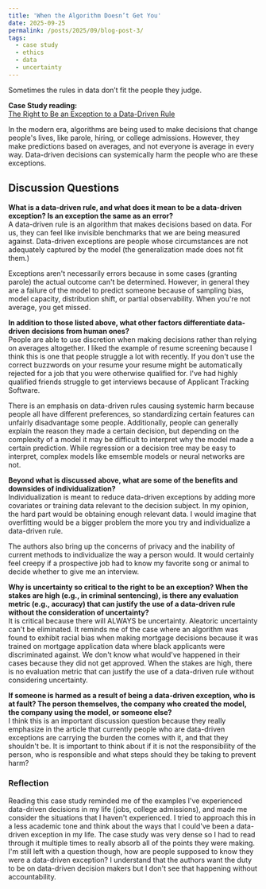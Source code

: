 ```yaml
---
title: 'When the Algorithm Doesn’t Get You'
date: 2025-09-25
permalink: /posts/2025/09/blog-post-3/
tags:
  - case study
  - ethics
  - data
  - uncertainty
---
```


Sometimes the rules in data don’t fit the people they judge.

**Case Study reading:**  
[The Right to Be an Exception to a Data-Driven Rule](https://mit-serc.pubpub.org/pub/right-to-be-exception/release/2)


In the modern era, algorithms are being used to make decisions that change people's lives, like parole, hiring, or college admissions. However, they make predictions based on averages, and not everyone is average in every way. Data-driven decisions can systemically harm the people who are these exceptions. 

Discussion Questions
---
**What is a data-driven rule, and what does it mean to be a data-driven exception? Is an exception the same as an error?**  
A data-driven rule is an algorithm that makes decisions based on data. For us, they can feel like invisible benchmarks that we are being measured against. Data-driven exceptions are people whose circumstances are not adequately captured by the model (the generalization made does not fit them.) 

Exceptions aren't necessarily errors because in some cases (granting parole) the actual outcome can't be determined. However, in general they are a failure of the model to predict someone because of sampling bias, model capacity, distribution shift, or partial observability. When you're not average, you get missed. 

**In addition to those listed above, what other factors differentiate data-driven decisions from human ones?**  
People are able to use discretion when making decisions rather than relying on averages altogether. I liked the example of resume screening because I think this is one that people struggle a lot with recently. If you don't use the correct buzzwords on your resume your resume might be automatically rejected for a job that you were otherwise qualified for. I've had highly qualified friends struggle to get interviews because of Applicant Tracking Software. 

There is an emphasis on data-driven rules causing systemic harm because people all have different preferences, so standardizing certain features can unfairly disadvantage some people. Additionally, people can generally explain the reason they made a certain decision, but depending on the complexity of a model it may be difficult to interpret why the model made a certain prediction. While regression or a decision tree may be easy to interpret, complex models like emsemble models or neural networks are not. 

**Beyond what is discussed above, what are some of the benefits and downsides of individualization?**  
Individualization is meant to reduce data-driven exceptions by adding more covariates or training data relevant to the decision subject. In my opinion, the hard part would be obtaining enough relevant data. I would imagine that overfitting would be a bigger problem the more you try and individualize a data-driven rule. 

The authors also bring up the concerns of privacy and the inability of current methods to individualize the way a person would. It would certainly feel creepy if a prospective job had to know my favorite song or animal to decide whether to give me an interview. 

**Why is uncertainty so critical to the right to be an exception? When the stakes are high (e.g., in criminal sentencing), is there any evaluation metric (e.g., accuracy) that can justify the use of a data-driven rule without the consideration of uncertainty?**  
It is critical because there will ALWAYS be uncertainty. Aleatoric uncertainty can't be eliminated. It reminds me of the case where an algorithm was found to exhibit racial bias when  making mortgage decisions because it was trained on mortgage application data where black applicants were discriminated against. We don't know what would've happened in their cases because they did not get approved. When the stakes are high, there is no evaluation metric that can justify the use of a data-driven rule without considering uncertainty. 


**If someone is harmed as a result of being a data-driven exception, who is at fault? The person themselves, the company who created the model, the company using the model, or someone else?**  
I think this is an important discussion question because they really emphasize in the article that currently people who are data-driven exceptions are carrying the burden the comes with it, and that they shouldn't be. It is important to think about if it is not the responsibility of the person, who is responsible and what steps should they be taking to prevent harm?


### Reflection  
Reading this case study reminded me of the examples I've experienced data-driven decisions in my life (jobs, college admissions), and made me consider the situations that I haven't experienced. I tried to approach this in a less academic tone and think about the ways that I could've been a data-driven exception in my life. The case study was very dense so I had to read through it multiple times to really absorb all of the points they were making. I'm still left with a question though, how are people supposed to know they were a data-driven exception? I understand that the authors want the duty to be on data-driven decision makers but I don't see that happening without accountability. 
